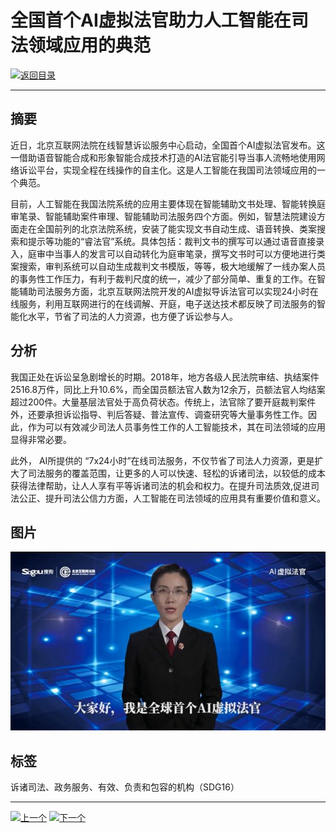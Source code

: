 # 全国首个AI虚拟法官助力人工智能在司法领域应用的典范

[![返回目录](http://img.shields.io/badge/点击-返回目录-875A7B.svg?style=flat&colorA=8F8F8F)](/)

----------

## 摘要

近日，北京互联网法院在线智慧诉讼服务中心启动，全国首个AI虚拟法官发布。这一借助语音智能合成和形象智能合成技术打造的AI法官能引导当事人流畅地使用网络诉讼平台，实现全程在线操作的自主化。这是人工智能在我国司法领域应用的一个典范。

目前，人工智能在我国法院系统的应用主要体现在智能辅助文书处理、智能转换庭审笔录、智能辅助案件审理、智能辅助司法服务四个方面。例如，智慧法院建设方面走在全国前列的北京法院系统，安装了能实现文书自动生成、语音转换、类案搜索和提示等功能的“睿法官”系统。具体包括：裁判文书的撰写可以通过语音直接录入，庭审中当事人的发言可以自动转化为庭审笔录，撰写文书时可以方便地进行类案搜索，审判系统可以自动生成裁判文书模版，等等，极大地缓解了一线办案人员的事务性工作压力，有利于裁判尺度的统一，减少了部分简单、重复的工作。在智能辅助司法服务方面，北京互联网法院开发的AI虚拟导诉法官可以实现24小时在线服务，利用互联网进行的在线调解、开庭，电子送达技术都反映了司法服务的智能化水平，节省了司法的人力资源，也方便了诉讼参与人。

## 分析

我国正处在诉讼呈急剧增长的时期。2018年，地方各级人民法院审结、执结案件2516.8万件，同比上升10.6%，而全国员额法官人数为12余万，员额法官人均结案超过200件。大量基层法官处于高负荷状态。传统上，法官除了要开庭裁判案件外，还要承担诉讼指导、判后答疑、普法宣传、调查研究等大量事务性工作。因此，作为可以有效减少司法人员事务性工作的人工智能技术，其在司法领域的应用显得非常必要。

此外， AI所提供的 “7x24小时”在线司法服务，不仅节省了司法人力资源，更是扩大了司法服务的覆盖范围，让更多的人可以快速、轻松的诉诸司法，以较低的成本获得法律帮助，让人人享有平等诉诸司法的机会和权力。在提升司法质效,促进司法公正、提升司法公信力方面，人工智能在司法领域的应用具有重要价值和意义。





## 图片

![图片](16.2.1.jpg)


## 标签
诉诸司法、政务服务、有效、负责和包容的机构（SDG16）



----------

 [![上一个](http://img.shields.io/badge/查看-上一个-875A7B.svg?style=flat&colorA=8F8F8F)](https://doc.shanghaiopen.org.cn/case/16/1.html)
 [![下一个](http://img.shields.io/badge/查看-下一个-875A7B.svg?style=flat&colorA=8F8F8F)](https://doc.shanghaiopen.org.cn/case/17/1.html)
 
 

